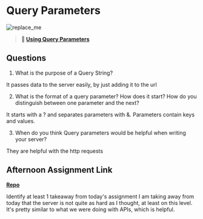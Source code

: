 # Query Parameters

![replace_me](https://codeworks.blob.core.windows.net/public/assets/img/illustrations/placeholder.svg)

> **📖 [Using Query Parameters](https://codeworksacademy.com/fs-student-guide/resources/wk5/01-Query-Parameters)**

## Questions

1. What is the purpose of a Query String?

It passes data to the server easily, by just adding it to the url

2. What is the format of a query parameter? How does it start? How do you distinguish between one parameter and the next?

It starts with a ? and separates parameters with &. Parameters contain keys and values.

3. When do you think Query parameters would be helpful when writing your server?

They are helpful with the http requests

## Afternoon Assignment Link

**[Repo](https://github.com/Ethan-Johnson17/burger-shack)**

Identify at least 1 takeaway from today's assignment
I am taking away from today that the server is not quite as hard as I thought, at least on this level. It's pretty similar to what we were doing with APIs, which is helpful.